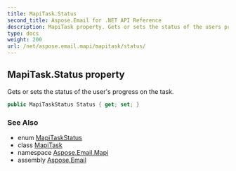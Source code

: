 ```yaml
---
title: MapiTask.Status
second_title: Aspose.Email for .NET API Reference
description: MapiTask property. Gets or sets the status of the users progress on the task
type: docs
weight: 200
url: /net/aspose.email.mapi/mapitask/status/
---
```

## MapiTask.Status property

Gets or sets the status of the user's progress on the task.

```csharp
public MapiTaskStatus Status { get; set; }
```

### See Also

* enum [MapiTaskStatus](../../mapitaskstatus/)
* class [MapiTask](../)
* namespace [Aspose.Email.Mapi](../../mapitask/)
* assembly [Aspose.Email](../../../)


